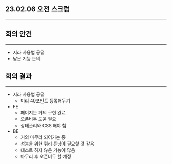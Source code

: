 ## 23.02.06 오전 스크럼

---

## 회의 안건

---

- 지라 사용법 공유
- 남은 기능 논의

## 회의 결과

---

- 지라 사용법 공유
    - 미리 40포인트 등록해두기
- FE
    - 페이지는 거의 구현 완료
    - 오픈비두 도움 필요
    - 상태관리와 CSS 해야 함
- BE
    - 거의 마무리 되어가는 중
    - 성능을 위한 쿼리 튜닝이 필요할 것 같음
    - 테스트 하지 않은 기능이 많음
    - 마무리 후 오픈비두 할 예정